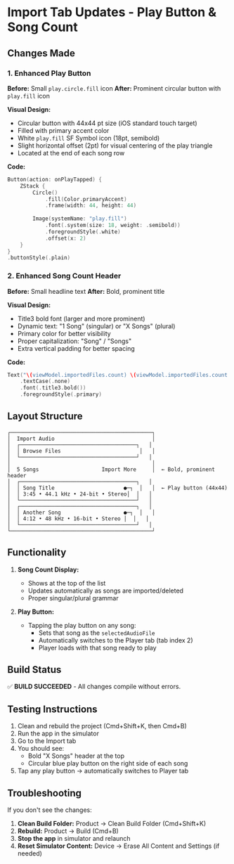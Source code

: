 # Import Tab Updates - Play Button & Song Count

## Changes Made

### 1. Enhanced Play Button
**Before:** Small `play.circle.fill` icon
**After:** Prominent circular button with `play.fill` icon

**Visual Design:**
- Circular button with 44x44 pt size (iOS standard touch target)
- Filled with primary accent color
- White `play.fill` SF Symbol icon (18pt, semibold)
- Slight horizontal offset (2pt) for visual centering of the play triangle
- Located at the end of each song row

**Code:**
```swift
Button(action: onPlayTapped) {
    ZStack {
        Circle()
            .fill(Color.primaryAccent)
            .frame(width: 44, height: 44)
        
        Image(systemName: "play.fill")
            .font(.system(size: 18, weight: .semibold))
            .foregroundStyle(.white)
            .offset(x: 2)
    }
}
.buttonStyle(.plain)
```

### 2. Enhanced Song Count Header
**Before:** Small headline text
**After:** Bold, prominent title

**Visual Design:**
- Title3 bold font (larger and more prominent)
- Dynamic text: "1 Song" (singular) or "X Songs" (plural)
- Primary color for better visibility
- Proper capitalization: "Song" / "Songs"
- Extra vertical padding for better spacing

**Code:**
```swift
Text("\(viewModel.importedFiles.count) \(viewModel.importedFiles.count == 1 ? "Song" : "Songs")")
    .textCase(.none)
    .font(.title3.bold())
    .foregroundStyle(.primary)
```

## Layout Structure

```
┌─────────────────────────────────────────────┐
│  Import Audio                               │
│  ┌─────────────────────────────────────┐   │
│  │ Browse Files                         │   │
│  └─────────────────────────────────────┘   │
│                                             │
│  5 Songs                    Import More     │  ← Bold, prominent header
│  ┌─────────────────────────────────────┐   │
│  │ Song Title                      ●─┐  │   │  ← Play button (44x44)
│  │ 3:45 • 44.1 kHz • 24-bit • Stereo│  │   │
│  └─────────────────────────────────────┘   │
│  ┌─────────────────────────────────────┐   │
│  │ Another Song                    ●─┐  │   │
│  │ 4:12 • 48 kHz • 16-bit • Stereo │  │   │
│  └─────────────────────────────────────┘   │
└─────────────────────────────────────────────┘
```

## Functionality

1. **Song Count Display:**
   - Shows at the top of the list
   - Updates automatically as songs are imported/deleted
   - Proper singular/plural grammar

2. **Play Button:**
   - Tapping the play button on any song:
     - Sets that song as the `selectedAudioFile`
     - Automatically switches to the Player tab (tab index 2)
     - Player loads with that song ready to play

## Build Status
✅ **BUILD SUCCEEDED** - All changes compile without errors.

## Testing Instructions
1. Clean and rebuild the project (Cmd+Shift+K, then Cmd+B)
2. Run the app in the simulator
3. Go to the Import tab
4. You should see:
   - Bold "X Songs" header at the top
   - Circular blue play button on the right side of each song
5. Tap any play button → automatically switches to Player tab

## Troubleshooting
If you don't see the changes:
1. **Clean Build Folder:** Product → Clean Build Folder (Cmd+Shift+K)
2. **Rebuild:** Product → Build (Cmd+B)
3. **Stop the app** in simulator and relaunch
4. **Reset Simulator Content:** Device → Erase All Content and Settings (if needed)
